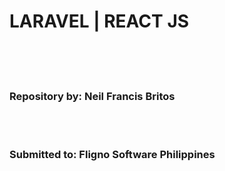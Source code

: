 <h1>LARAVEL | REACT JS</h1>
<br>
<br>
<br>
<h3>Repository by: <strong>Neil Francis Britos</strong></h3>
<br><br>
<h3>Submitted to: <strong>Fligno Software Philippines</strong></h3>
